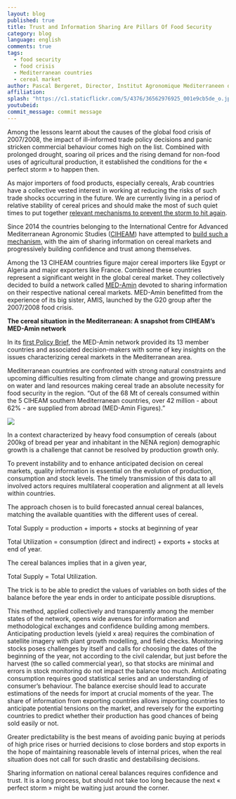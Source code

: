 ```yaml
---
layout: blog
published: true
title: Trust and Information Sharing Are Pillars Of Food Security
category: blog
language: english
comments: true
tags: 
  - food security
  - food crisis
  - Mediterranean countries
  - cereal market
author: Pascal Bergeret, Director, Institut Agronomique Mediterraneen de Montpellier, CIEHAM, France
affiliation: 
splash: "https://c1.staticflickr.com/5/4376/36562976925_001e9cb5de_o.jpg"
youtubeid: 
commit_message: commit message
---
```

Among the lessons learnt about the causes of the global food crisis of 2007/2008, the impact of ill-informed trade policy decisions and panic stricken commercial behaviour comes high on the list. Combined with prolonged drought, soaring oil prices and the rising demand for non-food uses of agricultural production, it established the conditions for the « perfect storm » to happen then.  <!-- more -->




As major importers of food products, especially cereals, Arab countries have a collective vested interest in working at reducing the risks of such trade shocks occurring in the future.  We are currently living in a period of relative stability of cereal prices and should make the most of such quiet times to put together [relevant mechanisms to prevent the storm to hit again]( https://med-amin.ciheam.org/en/home/9-news/107-1-baed-amin-policy-3). 






Since 2014 the countries belonging to the International Centre for Advanced Mediterranean Agronomic Studies ([CIHEAM](https://www.ciheam.org/)) have attempted to [build such a mechanism](http://www.med-amin.org/en/ressources-2/files/docs-communication/articles/234-med-amin-ciheam-watchletter-n-34-article-english-version/file), with the aim of sharing information on cereal markets and progressively building confidence and trust among themselves.





Among the 13 CIHEAM countries figure major cereal importers like Egypt or Algeria and major exporters like France. Combined these countries represent a significant weight in the global cereal market. They collectively decided to build a network called [MED-Amin](https://med-amin.ciheam.org/en/) devoted to sharing information on their respective national cereal markets. MED-Amin benefitted from the experience of its big sister, AMIS, launched by the G20 group after the 2007/2008 food crisis. 





 **The cereal situation in the Mediterranean: A snapshot from CIHEAM’s MED-Amin network**





 In its [first Policy Brief](https://med-amin.ciheam.org/en/ressources-2/files/docs-communication/policy-brief/265-med-amin-policy-brief-n-1-english-february-2016/file), the MED-Amin network provided its 13 member countries and associated decision-makers with some of key insights on the issues characterizing cereal markets in the Mediterranean area. 




 Mediterranean countries are confronted with strong natural constraints and upcoming difficulties resulting from climate change and growing pressure on water and land resources making cereal trade an absolute necessity for food security in the region. “Out of the 68 Mt of cereals consumed within the 5 CIHEAM southern Mediterranean countries, over 42 million - about 62% - are supplied from abroad (MED-Amin Figures).” 



 ![](https://c1.staticflickr.com/5/4334/36424903811_b3eb0cdc0d_z.jpg) 




 In a context characterized by heavy food consumption of cereals (about 200kg of bread per year and inhabitant in the NENA region) demographic growth is a challenge that cannot be resolved by production growth only. 





 To prevent instability and to enhance anticipated decision on cereal markets, quality information is essential on the evolution of production, consumption and stock levels. The timely transmission of this data to all involved actors requires multilateral cooperation and alignment at all levels within countries. 






The approach chosen is to build forecasted annual cereal balances, matching the available quantities with the different uses of cereal. 




Total Supply =  production + imports +  stocks at beginning of year



Total Utilization = consumption (direct and indirect) + exports + stocks at end of year.


The cereal balances implies that in a given year, 



Total Supply = Total Utilization.





The trick is to be able to predict the values of variables on both sides of the balance before the year ends in order to anticipate possible disruptions. 






This method, applied collectively and transparently among the member states of the network, opens wide avenues for information and methodological exchanges and confidence building among members. Anticipating production levels (yield x area) requires the combination of satellite imagery with plant growth modelling, and field checks. Monitoring stocks poses challenges by itself and calls for choosing the dates of the beginning of the year, not according to the civil calendar, but just before the harvest (the so called commercial year), so that stocks are minimal and errors in stock monitoring do not impact the balance too much. Anticipating consumption requires good statistical series and an understanding of consumer’s behaviour. The balance exercise should lead to accurate estimations of the needs for import at crucial moments of the year. The share of information from exporting countries allows importing countries to anticipate potential tensions on the market, and reversely for the exporting countries to predict whether their production has good chances of being sold easily or not. 





Greater predictability is the best means of avoiding panic buying at periods of high price rises or hurried decisions to close borders and stop exports in the hope of maintaining reasonable levels of internal prices, when the real situation does not call for such drastic and destabilising decisions.





Sharing information on national cereal balances requires confidence and trust. It is a long process, but should not take too long because the next « perfect storm » might be waiting just around the corner.